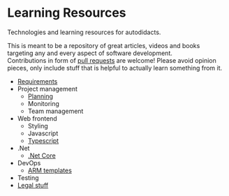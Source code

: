 # Learning Resources

Technologies and learning resources for autodidacts.

This is meant to be a repository of great articles, videos and books targeting any and every aspect of software development.  
Contributions in form of [pull requests](https://help.github.com/en/github/collaborating-with-issues-and-pull-requests/about-pull-requests) are welcome! Please avoid opinion pieces, only include stuff that is helpful to actually learn something from it.

- [Requirements](Requirements/README.md)
- Project management
  - [Planning](Project%20management/Planning/README.md)
  - Monitoring
  - Team management
- Web frontend
  - Styling
  - Javascript
  - [Typescript](Web/Typescript/README.md)
- .Net
  - [.Net Core](DotNet/DotNetCore/README.md)
- DevOps
  - [ARM templates](DevOps/ARMTemplates/README.md)
- Testing
- [Legal stuff](Legal%20stuff/README.md)
